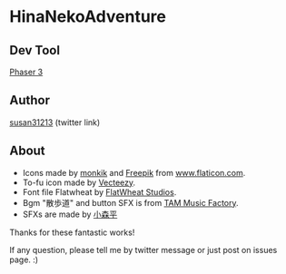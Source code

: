 # HinaNekoAdventure

## Dev Tool
[Phaser 3](https://phaser.io/phaser3)
## Author
<a href="https://twitter.com/susan31213">susan31213</a> (twitter link)
## About
+ Icons made by <a href="https://www.flaticon.com/authors/monkik" title="monkik">monkik</a> and <a href="https://www.flaticon.com/authors/freepik" title="Freepik">Freepik</a> from <a href="https://www.flaticon.com/" title="Flaticon"> www.flaticon.com</a>.
+ To-fu icon made by <a href="https://www.vecteezy.com/">Vecteezy</a>.
+ Font file Flatwheat by <a href="https://www.creativefabrica.com/designer/heath/">FlatWheat Studios</a>.
+ Bgm "散歩道" and button SFX is from <a href="https://www.tam-music.com">TAM Music Factory</a>.
+ SFXs are made by <a href="https://taira-komori.jpn.org/freesoundtw.html">小森平</a>

Thanks for these fantastic works!

If any question, please tell me by twitter message or just post on issues page. :)</div>
